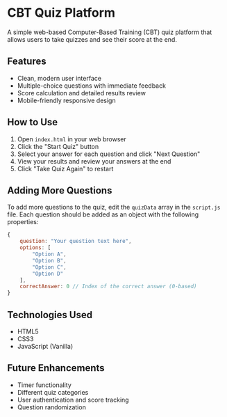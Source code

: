 # CBT Quiz Platform

A simple web-based Computer-Based Training (CBT) quiz platform that allows users to take quizzes and see their score at the end.

## Features

- Clean, modern user interface
- Multiple-choice questions with immediate feedback
- Score calculation and detailed results review
- Mobile-friendly responsive design

## How to Use

1. Open `index.html` in your web browser
2. Click the "Start Quiz" button
3. Select your answer for each question and click "Next Question"
4. View your results and review your answers at the end
5. Click "Take Quiz Again" to restart

## Adding More Questions

To add more questions to the quiz, edit the `quizData` array in the `script.js` file. Each question should be added as an object with the following properties:

```javascript
{
    question: "Your question text here",
    options: [
        "Option A",
        "Option B",
        "Option C",
        "Option D"
    ],
    correctAnswer: 0 // Index of the correct answer (0-based)
}
```

## Technologies Used

- HTML5
- CSS3
- JavaScript (Vanilla)

## Future Enhancements

- Timer functionality
- Different quiz categories
- User authentication and score tracking
- Question randomization
